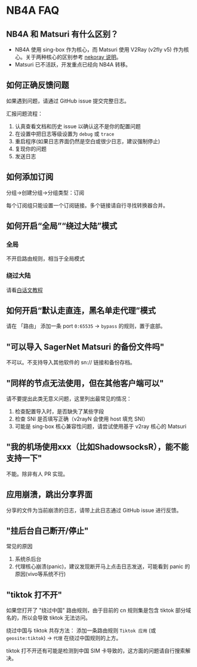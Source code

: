 # NB4A FAQ

## NB4A 和 Matsuri 有什么区别？

- NB4A 使用 sing-box 作为核心，而 Matsuri 使用 V2Ray (v2fly v5) 作为核心。关于两种核心的区别参考 [nekoray 说明](/n-configuration/#nekobox)。
- Matsuri 已不活跃，开发重点已经向 NB4A 转移。

## 如何正确反馈问题

如果遇到问题，请通过 GitHub issue 提交完整日志。

汇报问题流程：

1. 认真查看文档和历史 issue 以确认这不是你的配置问题
2. 在设置中把日志等级设置为 `debug` 或 `trace`
3. 重启程序(如果日志界面仍然是空白或很少日志，建议强制停止)
4. 复现你的问题
5. 发送日志

## 如何添加订阅

分组→创建分组→分组类型：订阅

每个订阅组只能设置一个订阅链接。多个链接请自行寻找转换器合并。

## 如何开启“全局”“绕过大陆”模式

### 全局

不开启路由规则，相当于全局模式

### 绕过大陆

请看[白话文教程](/nb4a-bhw-domestic)

## 如何开启“默认走直连，黑名单走代理”模式

请在 「路由」 添加一条 port `0:65535` -> `bypass` 的规则，置于底部。

## "可以导入 SagerNet Matsuri 的备份文件吗"

不可以。不支持导入其他软件的 sn:// 链接和备份存档。

## "同样的节点无法使用，但在其他客户端可以"

请不要提出此类无意义问题，这里列出最常见的情况：

1. 检查配置导入时，是否缺失了某些字段
2. 检查 SNI 是否填写正确（v2rayN 会使用 host 填充 SNI）
3. 可能是 sing-box 核心兼容性问题，请尝试使用基于 v2ray 核心的 Matsuri

## "我的机场使用xxx（比如ShadowsocksR），能不能支持一下"

不能。除非有人 PR 实现。

## 应用崩溃，跳出分享界面

分享的文件为当前崩溃的日志，请带上此日志通过 GitHub issue 进行反馈。

## "挂后台自己断开/停止"

常见的原因

1. 系统杀后台
2. 代理核心崩溃(panic)，建议发现断开马上点击日志发送，可能看到 panic 的原因(vivo等系统不行)

## "tiktok 打不开"

如果您打开了 "绕过中国" 路由规则，由于目前的 cn 规则集是包含 tiktok 部分域名的，所以会导致 tiktok 无法访问。

绕过中国与 tiktok 共存方法： 添加一条路由规则 `Tiktok 应用` (或 `geosite:tiktok`) -> `代理` 在绕过中国规则的上方。

tiktok 打不开还有可能是检测到中国 SIM 卡导致的，这方面的问题请自行搜索解决。
